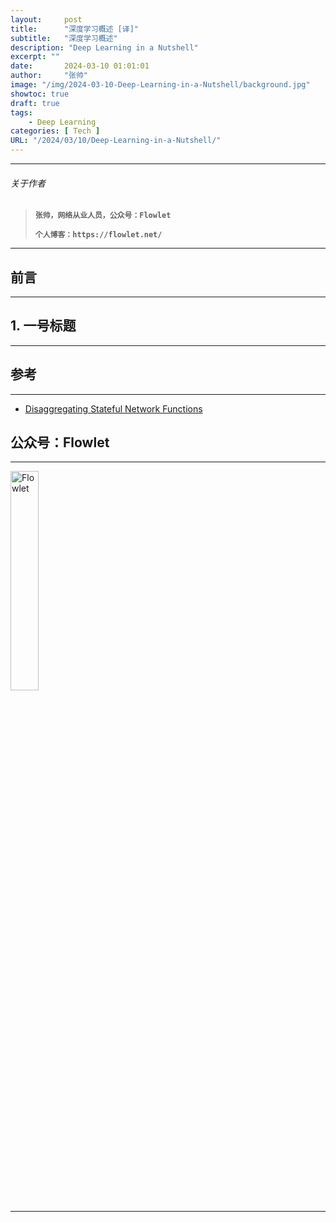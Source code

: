 ```yaml
---
layout:     post
title:      "深度学习概述 [译]"
subtitle:   "深度学习概述"
description: "Deep Learning in a Nutshell"
excerpt: ""
date:       2024-03-10 01:01:01
author:     "张帅"
image: "/img/2024-03-10-Deep-Learning-in-a-Nutshell/background.jpg"
showtoc: true
draft: true
tags:
    - Deep Learning
categories: [ Tech ]
URL: "/2024/03/10/Deep-Learning-in-a-Nutshell/"
---
```


- - -
###### 关于作者
> 
> **`张帅，网络从业人员，公众号：Flowlet`**
> 
> **`个人博客：https://flowlet.net/`**
- - -

## 前言
- - -

## 1. 一号标题
- - -


## 参考
- - -
* [Disaggregating Stateful Network Functions](https://www.usenix.org/conference/nsdi23/presentation/bansal)

## 公众号：Flowlet
- - -

<img src="/img/qrcode_flowlet.jpg" width = 30% height = 30% alt="Flowlet" align=center/>

- - -